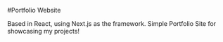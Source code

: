 #Portfolio Website

Based in React, using Next.js as the framework. Simple Portfolio Site for showcasing my projects!